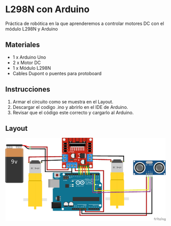 # L298N con Arduino
Práctica de robótica en la que aprenderemos a controlar motores DC con el módulo L298N y Arduino

## Materiales
* 1 x Arduino Uno
* 2 x Motor DC
* 1 x Módulo L298N
* Cables Dupont o puentes para protoboard

## Instrucciones
1) Armar el circuito como se muestra en el Layout.
2) Descargar el codigo .ino y abrirlo en el IDE de Arduino.
3) Revisar que el código este correcto y cargarlo al Arduino.

## Layout
![Layout](img/layout.png)